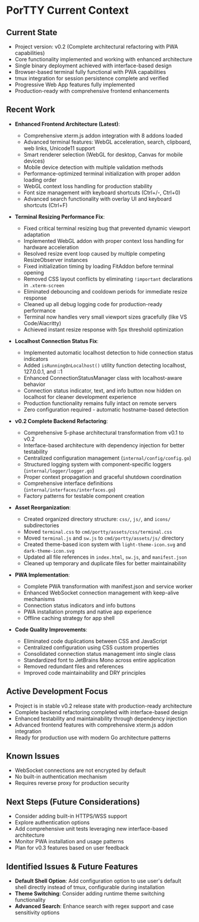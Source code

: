 # PorTTY Current Context

## Current State
- Project version: v0.2 (Complete architectural refactoring with PWA capabilities)
- Core functionality implemented and working with enhanced architecture
- Single binary deployment achieved with interface-based design
- Browser-based terminal fully functional with PWA capabilities
- tmux integration for session persistence complete and verified
- Progressive Web App features fully implemented
- Production-ready with comprehensive frontend enhancements

## Recent Work
- **Enhanced Frontend Architecture (Latest)**:
  - Comprehensive xterm.js addon integration with 8 addons loaded
  - Advanced terminal features: WebGL acceleration, search, clipboard, web links, Unicode11 support
  - Smart renderer selection (WebGL for desktop, Canvas for mobile devices)
  - Mobile device detection with multiple validation methods
  - Performance-optimized terminal initialization with proper addon loading order
  - WebGL context loss handling for production stability
  - Font size management with keyboard shortcuts (Ctrl+/-, Ctrl+0)
  - Advanced search functionality with overlay UI and keyboard shortcuts (Ctrl+F)

- **Terminal Resizing Performance Fix**:
  - Fixed critical terminal resizing bug that prevented dynamic viewport adaptation
  - Implemented WebGL addon with proper context loss handling for hardware acceleration
  - Resolved resize event loop caused by multiple competing ResizeObserver instances
  - Fixed initialization timing by loading FitAddon before terminal opening
  - Removed CSS layout conflicts by eliminating `!important` declarations in `.xterm-screen`
  - Eliminated debouncing and cooldown periods for immediate resize response
  - Cleaned up all debug logging code for production-ready performance
  - Terminal now handles very small viewport sizes gracefully (like VS Code/Alacritty)
  - Achieved instant resize response with 5px threshold optimization

- **Localhost Connection Status Fix**:
  - Implemented automatic localhost detection to hide connection status indicators
  - Added `isRunningOnLocalhost()` utility function detecting localhost, 127.0.0.1, and ::1
  - Enhanced ConnectionStatusManager class with localhost-aware behavior
  - Connection status indicator, text, and info button now hidden on localhost for cleaner development experience
  - Production functionality remains fully intact on remote servers
  - Zero configuration required - automatic hostname-based detection

- **v0.2 Complete Backend Refactoring**:
  - Comprehensive 5-phase architectural transformation from v0.1 to v0.2
  - Interface-based architecture with dependency injection for better testability
  - Centralized configuration management (`internal/config/config.go`)
  - Structured logging system with component-specific loggers (`internal/logger/logger.go`)
  - Proper context propagation and graceful shutdown coordination
  - Comprehensive interface definitions (`internal/interfaces/interfaces.go`)
  - Factory patterns for testable component creation

- **Asset Reorganization**:
  - Created organized directory structure: `css/`, `js/`, and `icons/` subdirectories
  - Moved `terminal.css` to `cmd/portty/assets/css/terminal.css`
  - Moved `terminal.js` and `sw.js` to `cmd/portty/assets/js/` directory
  - Created theme-based icon system with `light-theme-icon.svg` and `dark-theme-icon.svg`
  - Updated all file references in `index.html`, `sw.js`, and `manifest.json`
  - Cleaned up temporary and duplicate files for better maintainability

- **PWA Implementation**:
  - Complete PWA transformation with manifest.json and service worker
  - Enhanced WebSocket connection management with keep-alive mechanisms
  - Connection status indicators and info buttons
  - PWA installation prompts and native app experience
  - Offline caching strategy for app shell

- **Code Quality Improvements**:
  - Eliminated code duplications between CSS and JavaScript
  - Centralized configuration using CSS custom properties
  - Consolidated connection status management into single class
  - Standardized font to JetBrains Mono across entire application
  - Removed redundant files and references
  - Improved code maintainability and DRY principles

## Active Development Focus
- Project is in stable v0.2 release state with production-ready architecture
- Complete backend refactoring completed with interface-based design
- Enhanced testability and maintainability through dependency injection
- Advanced frontend features with comprehensive xterm.js addon integration
- Ready for production use with modern Go architecture patterns

## Known Issues
- WebSocket connections are not encrypted by default
- No built-in authentication mechanism
- Requires reverse proxy for production security

## Next Steps (Future Considerations)
- Consider adding built-in HTTPS/WSS support
- Explore authentication options
- Add comprehensive unit tests leveraging new interface-based architecture
- Monitor PWA installation and usage patterns
- Plan for v0.3 features based on user feedback

## Identified Issues & Future Features
- **Default Shell Option**: Add configuration option to use user's default shell directly instead of tmux, configurable during installation
- **Theme Switching**: Consider adding runtime theme switching functionality
- **Advanced Search**: Enhance search with regex support and case sensitivity options